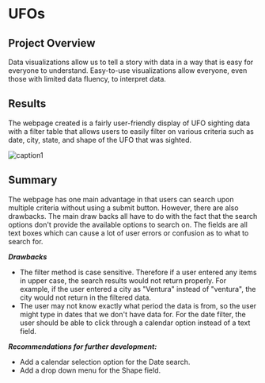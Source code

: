 # UFOs

## Project Overview
Data visualizations allow us to tell a story with data in a way that is easy for everyone to understand. Easy-to-use visualizations allow everyone, even those with limited data fluency, to interpret data.

## Results
The webpage created is a fairly user-friendly display of UFO sighting data with a filter table that allows users to easily filter on various criteria such as date, city, state, and shape of the UFO that was sighted.

![caption1](https://user-images.githubusercontent.com/105829106/184555461-8c7043f2-a5fb-49e4-9e08-58aa9ebdd2b3.PNG)


## Summary
The webpage has one main advantage in that users can search upon multiple criteria without using a submit button. However, there are also drawbacks. The main draw backs all have to do with the fact that the search options don't provide the available options to search on. The fields are all text boxes which can cause a lot of user errors or confusion as to what to search for.

***Drawbacks***
* The filter method is case sensitive. Therefore if a user entered any items in upper case, the search results would not return properly. For example, if the user entered a city as "Ventura" instead of "ventura", the city would not return in the filtered data. 
* The user may not know exactly what period the data is from, so the user might type in dates that we don't have data for. For the date filter, the user should be able to click through a calendar option instead of a text field.

***Recommendations for further development:***
* Add a calendar selection option for the Date search. 
* Add a drop down menu for the Shape field.
